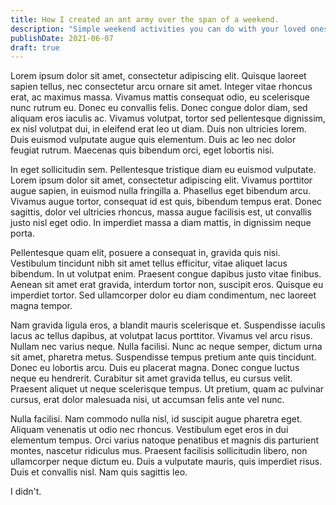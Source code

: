 ```yaml
---
title: How I created an ant army over the span of a weekend.
description: "Simple weekend activities you can do with your loved ones."
publishDate: 2021-06-07
draft: true
---
```


Lorem ipsum dolor sit amet, consectetur adipiscing elit. Quisque laoreet sapien tellus, nec consectetur arcu ornare sit amet. Integer vitae rhoncus erat, ac maximus massa. Vivamus mattis consequat odio, eu scelerisque nunc rutrum eu. Donec eu convallis felis. Donec congue dolor diam, sed aliquam eros iaculis ac. Vivamus volutpat, tortor sed pellentesque dignissim, ex nisl volutpat dui, in eleifend erat leo ut diam. Duis non ultricies lorem. Duis euismod vulputate augue quis elementum. Duis ac leo nec dolor feugiat rutrum. Maecenas quis bibendum orci, eget lobortis nisi.

In eget sollicitudin sem. Pellentesque tristique diam eu euismod vulputate. Lorem ipsum dolor sit amet, consectetur adipiscing elit. Vivamus porttitor augue sapien, in euismod nulla fringilla a. Phasellus eget bibendum arcu. Vivamus augue tortor, consequat id est quis, bibendum tempus erat. Donec sagittis, dolor vel ultricies rhoncus, massa augue facilisis est, ut convallis justo nisl eget odio. In imperdiet massa a diam mattis, in dignissim neque porta.

Pellentesque quam elit, posuere a consequat in, gravida quis nisi. Vestibulum tincidunt nibh sit amet tellus efficitur, vitae aliquet lacus bibendum. In ut volutpat enim. Praesent congue dapibus justo vitae finibus. Aenean sit amet erat gravida, interdum tortor non, suscipit eros. Quisque eu imperdiet tortor. Sed ullamcorper dolor eu diam condimentum, nec laoreet magna tempor.

Nam gravida ligula eros, a blandit mauris scelerisque et. Suspendisse iaculis lacus ac tellus dapibus, at volutpat lacus porttitor. Vivamus vel arcu risus. Nullam nec varius neque. Nulla facilisi. Nunc ac neque semper, dictum urna sit amet, pharetra metus. Suspendisse tempus pretium ante quis tincidunt. Donec eu lobortis arcu. Duis eu placerat magna. Donec congue luctus neque eu hendrerit. Curabitur sit amet gravida tellus, eu cursus velit. Praesent aliquet ut neque scelerisque tempus. Ut pretium, quam ac pulvinar cursus, erat dolor malesuada nisi, ut accumsan felis ante vel nunc.

Nulla facilisi. Nam commodo nulla nisl, id suscipit augue pharetra eget. Aliquam venenatis ut odio nec rhoncus. Vestibulum eget eros in dui elementum tempus. Orci varius natoque penatibus et magnis dis parturient montes, nascetur ridiculus mus. Praesent facilisis sollicitudin libero, non ullamcorper neque dictum eu. Duis a vulputate mauris, quis imperdiet risus. Duis et convallis nisl. Nam quis sagittis leo.

I didn't.
